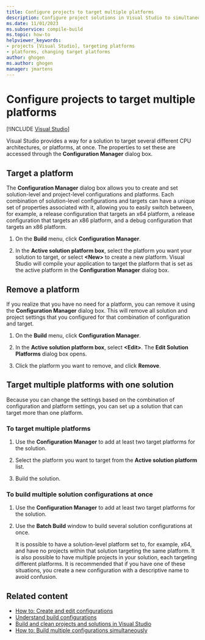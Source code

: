```yaml
---
title: Configure projects to target multiple platforms
description: Configure project solutions in Visual Studio to simultaneously target multiple platforms, including platforms with different CPU architectures.
ms.date: 11/01/2023
ms.subservice: compile-build
ms.topic: how-to
helpviewer_keywords:
- projects [Visual Studio], targeting platforms
- platforms, changing target platforms
author: ghogen
ms.author: ghogen
manager: jmartens
---
```

# Configure projects to target multiple platforms

 [!INCLUDE [Visual Studio](~/includes/applies-to-version/vs-windows-only.md)]

Visual Studio provides a way for a solution to target several different CPU architectures, or platforms, at once. The properties to set these are accessed through the **Configuration Manager** dialog box.

## Target a platform

The **Configuration Manager** dialog box allows you to create and set solution-level and project-level configurations and platforms. Each combination of solution-level configurations and targets can have a unique set of properties associated with it, allowing you to easily switch between, for example, a release configuration that targets an x64 platform, a release configuration that targets an x86 platform, and a debug configuration that targets an x86 platform.

1. On the **Build** menu, click **Configuration Manager**.

2. In the **Active solution platform box**, select the platform you want your solution to target, or select **\<New>** to create a new platform. Visual Studio will compile your application to target the platform that is set as the active platform in the **Configuration Manager** dialog box.

## Remove a platform

If you realize that you have no need for a platform, you can remove it using the **Configuration Manager** dialog box. This will remove all solution and project settings that you configured for that combination of configuration and target.

1. On the **Build** menu, click **Configuration Manager**.

2. In the **Active solution platform box**, select **\<Edit>**. The **Edit Solution Platforms** dialog box opens.

3. Click the platform you want to remove, and click **Remove**.

## Target multiple platforms with one solution

Because you can change the settings based on the combination of configuration and platform settings, you can set up a solution that can target more than one platform.

### To target multiple platforms

1. Use the **Configuration Manager** to add at least two target platforms for the solution.

2. Select the platform you want to target from the **Active solution platform** list.

3. Build the solution.

### To build multiple solution configurations at once

1. Use the **Configuration Manager** to add at least two target platforms for the solution.

2. Use the **Batch Build** window to build several solution configurations at once.

   It is possible to have a solution-level platform set to, for example, x64, and have no projects within that solution targeting the same platform. It is also possible to have multiple projects in your solution, each targeting different platforms. It is recommended that if you have one of these situations, you create a new configuration with a descriptive name to avoid confusion.

## Related content

- [How to: Create and edit configurations](../ide/how-to-create-and-edit-configurations.md)
- [Understand build configurations](../ide/understanding-build-configurations.md)
- [Build and clean projects and solutions in Visual Studio](../ide/building-and-cleaning-projects-and-solutions-in-visual-studio.md)
- [How to: Build multiple configurations simultaneously](how-to-build-multiple-configurations-simultaneously.md)